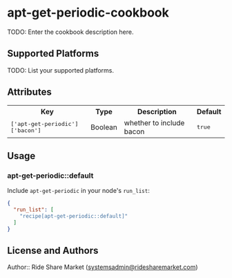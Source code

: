 # apt-get-periodic-cookbook

TODO: Enter the cookbook description here.

## Supported Platforms

TODO: List your supported platforms.

## Attributes

<table>
  <tr>
    <th>Key</th>
    <th>Type</th>
    <th>Description</th>
    <th>Default</th>
  </tr>
  <tr>
    <td><tt>['apt-get-periodic']['bacon']</tt></td>
    <td>Boolean</td>
    <td>whether to include bacon</td>
    <td><tt>true</tt></td>
  </tr>
</table>

## Usage

### apt-get-periodic::default

Include `apt-get-periodic` in your node's `run_list`:

```json
{
  "run_list": [
    "recipe[apt-get-periodic::default]"
  ]
}
```

## License and Authors

Author:: Ride Share Market (<systemsadmin@ridesharemarket.com>)
